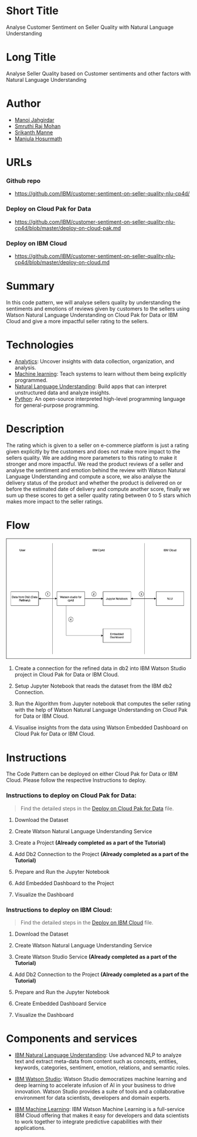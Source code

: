 # Short Title

Analyse Customer Sentiment on Seller Quality with Natural Language Understanding

# Long Title

Analyse Seller Quality based on Customer sentiments and other factors with Natural Language Understanding


# Author
* [Manoj Jahgirdar](https://www.linkedin.com/in/manoj-jahgirdar-6b5b33142/)
* [Smruthi Raj Mohan](https://www.linkedin.com/in/smruthi-raj-mohan-143088145/)
* [Srikanth Manne]()
* [Manjula Hosurmath](https://www.linkedin.com/in/manjula-g-hosurmath-0b47031)

# URLs

### Github repo

* https://github.com/IBM/customer-sentiment-on-seller-quality-nlu-cp4d/

### Deploy on Cloud Pak for Data

* https://github.com/IBM/customer-sentiment-on-seller-quality-nlu-cp4d/blob/master/deploy-on-cloud-pak.md

### Deploy on IBM Cloud

* https://github.com/IBM/customer-sentiment-on-seller-quality-nlu-cp4d/blob/master/deploy-on-cloud.md

# Summary

In this code pattern, we will analyse sellers quality by understanding the sentiments and emotions of reviews given by customers to the sellers using Watson Natural Language Understanding on Cloud Pak for Data or IBM Cloud and give a more impactful seller rating to the sellers.

# Technologies

* [Analytics](https://developer.ibm.com/technologies/analytics/): Uncover insights with data collection, organization, and analysis.
* [Machine learning](https://developer.ibm.com/technologies/machine-learning/): Teach systems to learn without them being explicitly programmed.
* [Natural Language Understanding](https://developer.ibm.com/technologies/natural-language-processing/): Build apps that can interpret unstructured data and analyze insights.
* [Python](https://developer.ibm.com/technologies/python): An open-source interpreted high-level programming language for general-purpose programming.

# Description

The rating which is given to a seller on e-commerce platform is just a rating given explicitly by the customers and does not make more impact to the sellers quality. We are adding more parameters to this rating to make it stronger and more impactful. We read the product reviews of a seller and analyse the sentiment and emotion behind the review with Watson Natural Language Understanding and compute a score, we also analyse the delivery status of the product and whether the product is delivered on or before the estimated date of delivery and compute another score, finally we sum up these scores to get a seller quality rating between 0 to 5 stars which makes more impact to the seller ratings.

# Flow

<!--add an image in this path-->
![architecture](doc/source/images/architecture.png)

<!--Optionally, add flow steps based on the architecture diagram-->

1. Create a connection for the refined data in db2 into IBM Watson Studio project in Cloud Pak for Data or IBM Cloud.

2. Setup Jupyter Notebook that reads the dataset from the IBM db2 Connection.

3. Run the Algorithm from Jupyter notebook that computes the seller rating with the help of Watson Natural Language Understanding on Cloud Pak for Data or IBM Cloud.

4. Visualise insights from the data using Watson Embedded Dashboard on Cloud Pak for Data or IBM Cloud.

# Instructions

The Code Pattern can be deployed on either Cloud Pak for Data or IBM Cloud. Please follow the respective Instructions to deploy.

### Instructions to deploy on Cloud Pak for Data: 
> Find the detailed steps in the [Deploy on Cloud Pak for Data](https://github.com/IBM/customer-sentiment-on-seller-quality-nlu-cp4d/blob/master/deploy-on-cloud-pak.md) file.

1. Download the Dataset

2. Create Watson Natural Language Understanding Service

3. Create a Project **(Already completed as a part of the Tutorial)**

4. Add Db2 Connection to the Project **(Already completed as a part of the Tutorial)**

5. Prepare and Run the Jupyter Notebook

6. Add Embedded Dashboard to the Project

7. Visualize the Dashboard

### Instructions to deploy on IBM Cloud:
> Find the detailed steps in the [Deploy on IBM Cloud](https://github.com/IBM/customer-sentiment-on-seller-quality-nlu-cp4d/blob/master/deploy-on-cloud.md) file.

1. Download the Dataset

2. Create Watson Natural Language Understanding Service

3. Create Watson Studio Service **(Already completed as a part of the Tutorial)**

4. Add Db2 Connection to the Project **(Already completed as a part of the Tutorial)**

5. Prepare and Run the Jupyter Notebook

6. Create Embedded Dashboard Service

7. Visualize the Dashboard

# Components and services

* [IBM Natural Language Understanding](https://cloud.ibm.com/catalog/services/natural-language-understanding): Use advanced NLP to analyze text and extract meta-data from content such as concepts, entities, keywords, categories, sentiment, emotion, relations, and semantic roles.

* [IBM Watson Studio](https://cloud.ibm.com/catalog/services/watson-studio): Watson Studio democratizes machine learning and deep learning to accelerate infusion of AI in your business to drive innovation. Watson Studio provides a suite of tools and a collaborative environment for data scientists, developers and domain experts.

* [IBM Machine Learning](https://cloud.ibm.com/catalog/services/machine-learning): IBM Watson Machine Learning is a full-service IBM Cloud offering that makes it easy for developers and data scientists to work together to integrate predictive capabilities with their applications.
